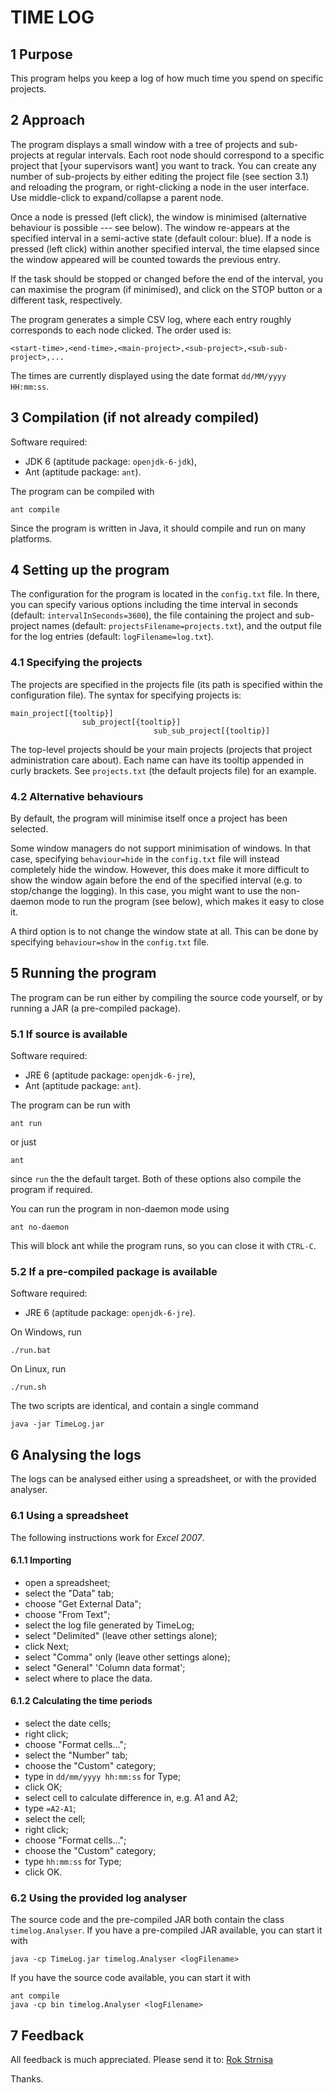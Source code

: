 # TIME LOG #

## 1 Purpose ##
This program helps you keep a log of how much time you spend on specific
projects.

## 2 Approach ##
The program displays a small window with a tree of projects and sub-projects at
regular intervals. Each root node should correspond to a specific project that
[your supervisors want] you want to track. You can create any number of
sub-projects by either editing the project file (see section 3.1) and reloading
the program, or right-clicking a node in the user interface. Use middle-click to
expand/collapse a parent node.

Once a node is pressed (left click), the window is minimised (alternative
behaviour is possible --- see below). The window re-appears at the specified
interval in a semi-active state (default colour: blue). If a node is pressed
(left click) within another specified interval, the time elapsed since the
window appeared will be counted towards the previous entry.

If the task should be stopped or changed before the end of the interval, you can
maximise the program (if minimised), and click on the STOP button or a different
task, respectively.

The program generates a simple CSV log, where each entry roughly corresponds to
each node clicked. The order used is:

    <start-time>,<end-time>,<main-project>,<sub-project>,<sub-sub-project>,...

The times are currently displayed using the date format `dd/MM/yyyy HH:mm:ss`.

## 3 Compilation (if not already compiled) ##
Software required:

- JDK 6 (aptitude package: `openjdk-6-jdk`),
- Ant (aptitude package: `ant`).

The program can be compiled with

    ant compile

Since the program is written in Java, it should compile and run on many
platforms.

## 4 Setting up the program ##
The configuration for the program is located in the `config.txt` file. In there,
you can specify various options including the time interval in seconds (default:
`intervalInSeconds=3600`), the file containing the project and sub-project names
(default: `projectsFilename=projects.txt`), and the output file for the log
entries (default: `logFilename=log.txt`).

### 4.1 Specifying the projects ###
The projects are specified in the projects file (its path is specified within
the configuration file). The syntax for specifying projects is:

    main_project[{tooltip}]
    				sub_project[{tooltip}]
    								sub_sub_project[{tooltip}]

The top-level projects should be your main projects (projects that project
administration care about). Each name can have its tooltip appended in curly
brackets. See `projects.txt` (the default projects file) for an example.

### 4.2 Alternative behaviours ###
By default, the program will minimise itself once a project has been selected.

Some window managers do not support minimisation of windows. In that case,
specifying `behaviour=hide` in the `config.txt` file will instead completely
hide the window. However, this does make it more difficult to show the window
again before the end of the specified interval (e.g. to stop/change the
logging). In this case, you might want to use the non-daemon mode to run the
program (see below), which makes it easy to close it.

A third option is to not change the window state at all. This can be done by
specifying `behaviour=show` in the `config.txt` file.

## 5 Running the program ##
The program can be run either by compiling the source code yourself, or by
running a JAR (a pre-compiled package).

### 5.1 If source is available ###
Software required:

- JRE 6 (aptitude package: `openjdk-6-jre`),
- Ant (aptitude package: `ant`).

The program can be run with

    ant run

or just

    ant

since `run` the the default target. Both of these options also compile the
program if required.

You can run the program in non-daemon mode using

    ant no-daemon

This will block ant while the program runs, so you can close it with `CTRL-C`.

### 5.2 If a pre-compiled package is available ###
Software required:

- JRE 6 (aptitude package: `openjdk-6-jre`).

On Windows, run

    ./run.bat

On Linux, run

    ./run.sh

The two scripts are identical, and contain a single command

    java -jar TimeLog.jar

## 6 Analysing the logs ##
The logs can be analysed either using a spreadsheet, or with the provided
analyser.

### 6.1 Using a spreadsheet ###
The following instructions work for _Excel 2007_.

#### 6.1.1 Importing ####
- open a spreadsheet;
- select the "Data" tab;
- choose "Get External Data";
- choose "From Text";
- select the log file generated by TimeLog;
- select "Delimited" (leave other settings alone);
- click Next;
- select "Comma" only (leave other settings alone);
- select "General" 'Column data format';
- select where to place the data.

#### 6.1.2 Calculating the time periods ####
- select the date cells;
- right click;
- choose "Format cells...";
- select the "Number" tab;
- choose the "Custom" category;
- type in `dd/mm/yyyy hh:mm:ss` for Type;
- click OK;
- select cell to calculate difference in, e.g. A1 and A2;
- type `=A2-A1`;
- select the cell;
- right click;
- choose "Format cells...";
- choose the "Custom" category;
- type `hh:mm:ss` for Type;
- click OK.

### 6.2 Using the provided log analyser ###
The source code and the pre-compiled JAR both contain the class
`timelog.Analyser`. If you have a pre-compiled JAR available, you can start it
with

    java -cp TimeLog.jar timelog.Analyser <logFilename>

If you have the source code available, you can start it with

    ant compile
    java -cp bin timelog.Analyser <logFilename>

## 7 Feedback ##
All feedback is much appreciated. Please send it to:
[Rok Strnisa](mailto:rok.strnisa@citrix.com "rok.strnisa@citrix.com")

Thanks.
